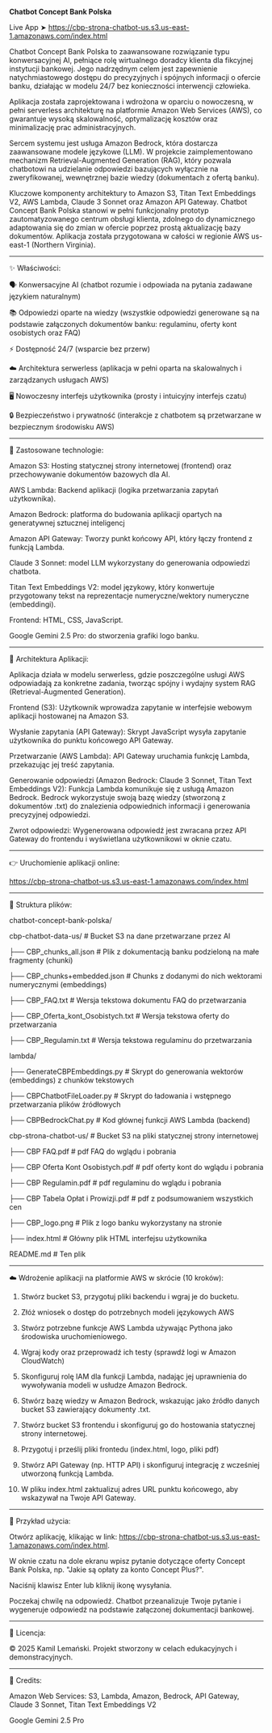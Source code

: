 **Chatbot Concept Bank Polska**

Live App ➤ https://cbp-strona-chatbot-us.s3.us-east-1.amazonaws.com/index.html

Chatbot Concept Bank Polska to zaawansowane rozwiązanie typu konwersacyjnej AI, pełniące rolę wirtualnego doradcy klienta dla fikcyjnej instytucji bankowej. Jego nadrzędnym celem jest zapewnienie natychmiastowego dostępu do precyzyjnych i spójnych informacji o ofercie banku, działając w modelu 24/7 bez konieczności interwencji człowieka.

Aplikacja została zaprojektowana i wdrożona w oparciu o nowoczesną, w pełni serverless architekturę na platformie Amazon Web Services (AWS), co gwarantuje wysoką skalowalność, optymalizację kosztów oraz minimalizację prac administracyjnych.

Sercem systemu jest usługa Amazon Bedrock, która dostarcza zaawansowane modele językowe (LLM). W projekcie zaimplementowano mechanizm Retrieval-Augmented Generation (RAG), który pozwala chatbotowi na udzielanie odpowiedzi bazujących wyłącznie na zweryfikowanej, wewnętrznej bazie wiedzy (dokumentach z ofertą banku).

Kluczowe komponenty architektury to Amazon S3, Titan Text Embeddings V2, AWS Lambda, Claude 3 Sonnet oraz Amazon API Gateway.
Chatbot Concept Bank Polska stanowi w pełni funkcjonalny prototyp zautomatyzowanego centrum obsługi klienta, zdolnego do dynamicznego adaptowania się do zmian w ofercie poprzez prostą aktualizację bazy dokumentów.
Aplikacja została przygotowana w całości w regionie AWS us-east-1 (Northern Virginia).

------------
✨ Właściwości:

🗣️ Konwersacyjne AI (chatbot rozumie i odpowiada na pytania zadawane językiem naturalnym)

📚 Odpowiedzi oparte na wiedzy (wszystkie odpowiedzi generowane są na podstawie załączonych dokumentów banku: regulaminu, oferty kont osobistych oraz FAQ)

⚡ Dostępność 24/7 (wsparcie bez przerw)

☁️ Architektura serwerless (aplikacja w pełni oparta na skalowalnych i zarządzanych usługach AWS)

🖥️ Nowoczesny interfejs użytkownika (prosty i intuicyjny interfejs czatu)

🔒 Bezpieczeństwo i prywatność (interakcje z chatbotem są przetwarzane w bezpiecznym środowisku AWS)

------------
🧪 Zastosowane technologie:

Amazon S3: Hosting statycznej strony internetowej (frontend) oraz przechowywanie dokumentów bazowych dla AI.

AWS Lambda: Backend aplikacji (logika przetwarzania zapytań użytkownika).

Amazon Bedrock: platforma do budowania aplikacji opartych na generatywnej sztucznej inteligencj

Amazon API Gateway: Tworzy punkt końcowy API, który łączy frontend z funkcją Lambda.

Claude 3 Sonnet: model LLM wykorzystany do generowania odpowiedzi chatbota.

Titan Text Embeddings V2: model językowy, który konwertuje przygotowany tekst na reprezentacje numeryczne/wektory numeryczne (embeddingi).

Frontend: HTML, CSS, JavaScript.

Google Gemini 2.5 Pro: do stworzenia grafiki logo banku.

------------
🧠 Architektura Aplikacji:

Aplikacja działa w modelu serwerless, gdzie poszczególne usługi AWS odpowiadają za konkretne zadania, tworząc spójny i wydajny system RAG (Retrieval-Augmented Generation).

Frontend (S3): Użytkownik wprowadza zapytanie w interfejsie webowym aplikacji hostowanej na Amazon S3.

Wysłanie zapytania (API Gateway): Skrypt JavaScript wysyła zapytanie użytkownika do punktu końcowego API Gateway.

Przetwarzanie (AWS Lambda): API Gateway uruchamia funkcję Lambda, przekazując jej treść zapytania.

Generowanie odpowiedzi (Amazon Bedrock: Claude 3 Sonnet, Titan Text Embeddings V2): Funkcja Lambda komunikuje się z usługą Amazon Bedrock. Bedrock wykorzystuje swoją bazę wiedzy (stworzoną z dokumentów .txt) do znalezienia odpowiednich informacji i generowania precyzyjnej odpowiedzi.

Zwrot odpowiedzi: Wygenerowana odpowiedź jest zwracana przez API Gateway do frontendu i wyświetlana użytkownikowi w oknie czatu.

------------
👉 Uruchomienie aplikacji online:

https://cbp-strona-chatbot-us.s3.us-east-1.amazonaws.com/index.html

------------
📂 Struktura plików:

chatbot-concept-bank-polska/

cbp-chatbot-data-us/        # Bucket S3 na dane przetwarzane przez AI

├── CBP_chunks_all.json             # Plik z dokumentacją banku podzieloną na małe fragmenty (chunki)

├── CBP_chunks+embedded.json             # Chunks z dodanymi do nich wektorami numerycznymi (embeddings)

├── CBP_FAQ.txt             # Wersja tekstowa dokumentu FAQ do przetwarzania

├── CBP_Oferta_kont_Osobistych.txt             # Wersja tekstowa oferty do przetwarzania

├── CBP_Regulamin.txt             # Wersja tekstowa regulaminu do przetwarzania

lambda/

├── GenerateCBPEmbeddings.py # Skrypt do generowania wektorów (embeddings) z chunków tekstowych

├── CBPChatbotFileLoader.py # Skrypt do ładowania i wstępnego przetwarzania plików źródłowych

├── CBPBedrockChat.py # Kod głównej funkcji AWS Lambda (backend)

cbp-strona-chatbot-us/ # Bucket S3 na pliki statycznej strony internetowej

├── CBP FAQ.pdf # pdf FAQ do wglądu i pobrania

├── CBP Oferta Kont Osobistych.pdf # pdf oferty kont do wglądu i pobrania

├── CBP Regulamin.pdf # pdf regulaminu do wglądu i pobrania

├── CBP Tabela Opłat i Prowizji.pdf # pdf z podsumowaniem wszystkich cen

├── CBP_logo.png # Plik z logo banku wykorzystany na stronie

├── index.html # Główny plik HTML interfejsu użytkownika

README.md # Ten plik

------------
☁️ Wdrożenie aplikacji na platformie AWS w skrócie (10 kroków):

1. Stwórz bucket S3, przygotuj pliki backendu i wgraj je do bucketu.

2. Złóż wniosek o dostęp do potrzebnych modeli językowych AWS

3. Stwórz potrzebne funkcje AWS Lambda używając Pythona jako środowiska uruchomieniowego.

4. Wgraj kody oraz przeprowadź ich testy (sprawdź logi w Amazon CloudWatch)

5. Skonfiguruj rolę IAM dla funkcji Lambda, nadając jej uprawnienia do wywoływania modeli w usłudze Amazon Bedrock.

6. Stwórz bazę wiedzy w Amazon Bedrock, wskazując jako źródło danych bucket S3 zawierający dokumenty .txt.

7. Stwórz bucket S3 frontendu i skonfiguruj go do hostowania statycznej strony internetowej.

8. Przygotuj i prześlij pliki frontedu (index.html, logo, pliki pdf)

9. Stwórz API Gateway (np. HTTP API) i skonfiguruj integrację z wcześniej utworzoną funkcją Lambda.

10. W pliku index.html zaktualizuj adres URL punktu końcowego, aby wskazywał na Twoje API Gateway.

------------
📌 Przykład użycia:

Otwórz aplikację, klikając w link: https://cbp-strona-chatbot-us.s3.us-east-1.amazonaws.com/index.html.

W oknie czatu na dole ekranu wpisz pytanie dotyczące oferty Concept Bank Polska, np. "Jakie są opłaty za konto Concept Plus?".

Naciśnij klawisz Enter lub kliknij ikonę wysyłania.

Poczekaj chwilę na odpowiedź. Chatbot przeanalizuje Twoje pytanie i wygeneruje odpowiedź na podstawie załączonej dokumentacji bankowej.

------------
📝 Licencja:

© 2025 Kamil Lemański. Projekt stworzony w celach edukacyjnych i demonstracyjnych.

------------
🙏 Credits:

Amazon Web Services:
S3, Lambda, Amazon, Bedrock, API Gateway, Claude 3 Sonnet, Titan Text Embeddings V2

Google Gemini 2.5 Pro
